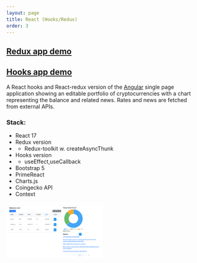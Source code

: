 ```yaml
---
layout: page
title: React (Hooks/Redux)
order: 3
---
```


## [Redux app demo](https://react-redux-crypto-balance.vercel.app/)

## [Hooks app demo](https://react-crypto-balance.vercel.app/)

A React hooks and React-redux version of the [Angular](angular.html) single page application showing an editable portfolio of cryptocurrencies with a chart representing the balance and related news. Rates and news are fetched from external APIs.

### Stack:
- React 17
- Redux version
- - Redux-toolkit w. createAsyncThunk
- Hooks version
- - useEffect,useCallback
- Bootstrap 5
- PrimeReact
- Charts.js
- Coingecko API
- Context





<a href="https://react-crypto-balance.vercel.app/"><img src="images/react-crypto-balance.png" alt="React screenshot" width="50%" height="50%"></a>

